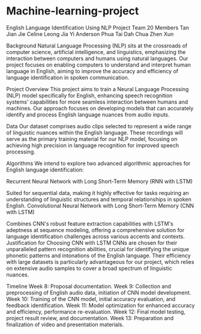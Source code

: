 # Machine-learning-project


English Language Identification Using NLP
Project Team 20
Members
Tan Jian Jie
Celine Leong Jia Yi
Anderson Phua Tai Dah
Chua Zhen Xun

Background
Natural Language Processing (NLP) sits at the crossroads of computer science, artificial intelligence, and linguistics, emphasizing the interaction between computers and humans using natural languages. Our project focuses on enabling computers to understand and interpret human language in English, aiming to improve the accuracy and efficiency of language identification in spoken communication.

Project Overview
This project aims to train a Neural Language Processing (NLP) model specifically for English, enhancing speech recognition systems' capabilities for more seamless interaction between humans and machines. Our approach focuses on developing models that can accurately identify and process English language nuances from audio inputs.

Data
Our dataset comprises audio clips selected to represent a wide range of linguistic nuances within the English language. These recordings will serve as the primary training material for our NLP model, focusing on achieving high precision in language recognition for improved speech processing.

Algorithms
We intend to explore two advanced algorithmic approaches for English language identification:

Recurrent Neural Network with Long Short-Term Memory (RNN with LSTM)

Suited for sequential data, making it highly effective for tasks requiring an understanding of linguistic structures and temporal relationships in spoken English.
Convolutional Neural Network with Long Short-Term Memory (CNN with LSTM)

Combines CNN's robust feature extraction capabilities with LSTM's adeptness at sequence modeling, offering a comprehensive solution for language identification challenges across various accents and contexts.
Justification for Choosing CNN with LSTM
CNNs are chosen for their unparalleled pattern recognition abilities, crucial for identifying the unique phonetic patterns and intonations of the English language. Their efficiency with large datasets is particularly advantageous for our project, which relies on extensive audio samples to cover a broad spectrum of linguistic nuances.

Timeline
Week 8: Proposal documentation.
Week 9: Collection and preprocessing of English audio data, initiation of CNN model development.
Week 10: Training of the CNN model, initial accuracy evaluation, and feedback identification.
Week 11: Model optimization for enhanced accuracy and efficiency, performance re-evaluation.
Week 12: Final model testing, project result review, and documentation.
Week 13: Preparation and finalization of video and presentation materials.
